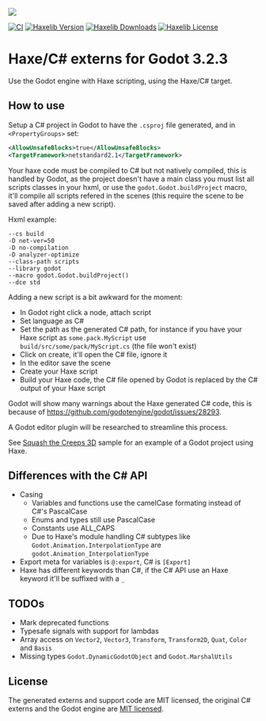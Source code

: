 ![](https://raw.github.com/HaxeGodot/godot/main/.github/logo.png)

[![CI](https://img.shields.io/github/workflow/status/HaxeGodot/godot/Main.svg?logo=github)](https://github.com/HaxeGodot/godot/actions?query=workflow%3AMain)
[![Haxelib Version](https://badgen.net/haxelib/v/godot)](https://lib.haxe.org/p/godot)
[![Haxelib Downloads](https://badgen.net/haxelib/d/godot?color=blue)](https://lib.haxe.org/p/godot)
[![Haxelib License](https://badgen.net/haxelib/license/godot)](LICENSE.md)

# Haxe/C# externs for Godot 3.2.3

Use the Godot engine with Haxe scripting, using the Haxe/C# target.

## How to use

Setup a C# project in Godot to have the `.csproj` file generated, and in `<PropertyGroups>` set:
```xml
<AllowUnsafeBlocks>true</AllowUnsafeBlocks>
<TargetFramework>netstandard2.1</TargetFramework>
```

Your haxe code must be compiled to C# but not natively compiled, this is handled by Godot,
as the project doesn't have a main class you must list all scripts classes in your hxml, or use the `godot.Godot.buildProject` macro,
it'll compile all scripts refered in the scenes (this require the scene to be saved after adding a new script).

Hxml example:
```hxml
--cs build
-D net-ver=50
-D no-compilation
-D analyzer-optimize
--class-path scripts
--library godot
--macro godot.Godot.buildProject()
--dce std
```

Adding a new script is a bit awkward for the moment:

* In Godot right click a node, attach script
* Set language as C#
* Set the path as the generated C# path, for instance if you have your Haxe script as `some.pack.MyScript` use `build/src/some/pack/MyScript.cs` (the file won't exist)
* Click on create, it'll open the C# file, ignore it
* In the editor save the scene
* Create your Haxe script
* Build your Haxe code, the C# file opened by Godot is replaced by the C# output of your Haxe script

Godot will show many warnings about the Haxe generated C# code, this is because of <https://github.com/godotengine/godot/issues/28293>.

A Godot editor plugin will be researched to streamline this process.

See [Squash the Creeps 3D](https://github.com/HaxeGodot/squash-the-creeps-3d/) sample for an example of a Godot project using Haxe.

## Differences with the C# API

* Casing
  * Variables and functions use the camelCase formating instead of C#'s PascalCase
  * Enums and types still use PascalCase
  * Constants use ALL_CAPS
  * Due to Haxe's module handling C# subtypes like `Godot.Animation.InterpolationType` are `godot.Animation_InterpolationType`
* Export meta for variables is `@:export`, C# is `[Export]`
* Haxe has different keywords than C#, if the C# API use an Haxe keyword it'll be suffixed with a `_`

## TODOs

* Mark deprecated functions
* Typesafe signals with support for lambdas
* Array access on `Vector2`, `Vector3`, `Transform`, `Transform2D`, `Quat`, `Color` and `Basis`
* Missing types `Godot.DynamicGodotObject` and `Godot.MarshalUtils`

## License

The generated externs and support code are MIT licensed, the original C# externs and the Godot engine are [MIT licensed](https://github.com/godotengine/godot#free-open-source-and-community-driven).
